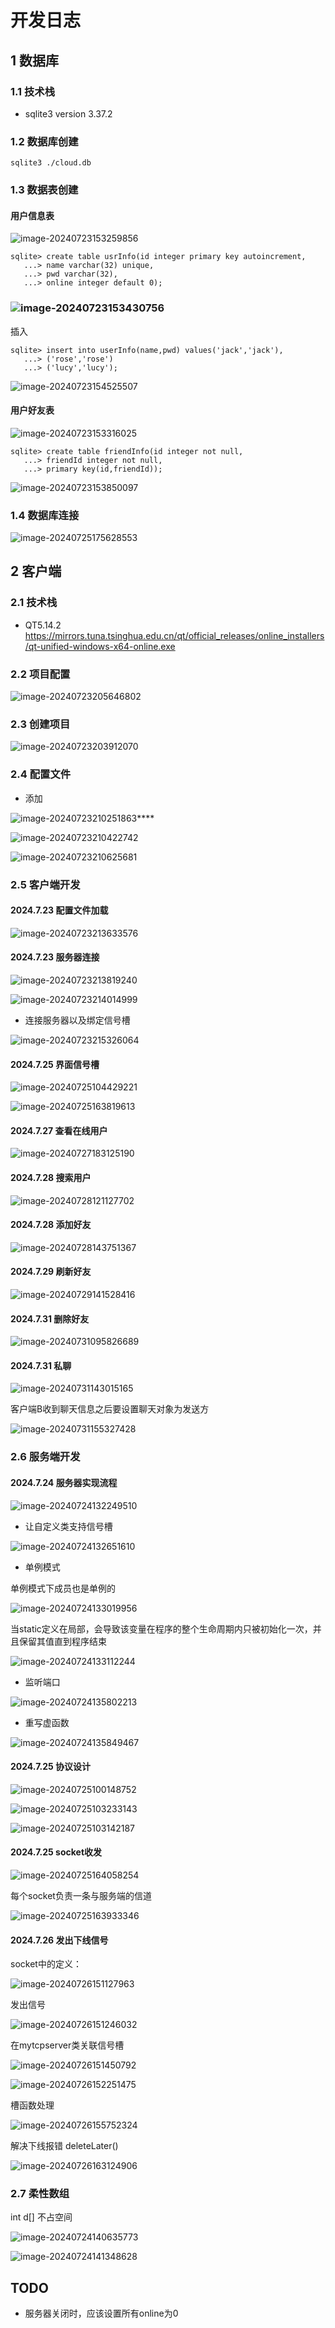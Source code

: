 # 开发日志

## 1 数据库

### 1.1 技术栈

- sqlite3 version 3.37.2

### 1.2 数据库创建

```sqlite
sqlite3 ./cloud.db
```

### 1.3 数据表创建

#### 用户信息表

![image-20240723153259856](images/image-20240723153259856.png)

```sqlite
sqlite> create table usrInfo(id integer primary key autoincrement,
   ...> name varchar(32) unique,
   ...> pwd varchar(32),
   ...> online integer default 0);
```

### ![image-20240723153430756](images/image-20240723153430756.png)

插入

```sqlite
sqlite> insert into userInfo(name,pwd) values('jack','jack'),
   ...> ('rose','rose')
   ...> ('lucy','lucy');
```

![image-20240723154525507](images/image-20240723154525507.png)

#### 用户好友表

![image-20240723153316025](images/image-20240723153316025.png)

```sqlite
sqlite> create table friendInfo(id integer not null,
   ...> friendId integer not null,
   ...> primary key(id,friendId));
```

![image-20240723153850097](images/image-20240723153850097.png)

### 1.4 数据库连接

![image-20240725175628553](images/image-20240725175628553.png) 

## 2 客户端

### 2.1 技术栈

- QT5.14.2 https://mirrors.tuna.tsinghua.edu.cn/qt/official_releases/online_installers/qt-unified-windows-x64-online.exe

### 2.2 项目配置

![image-20240723205646802](images/image-20240723205646802.png)

### 2.3 创建项目

![image-20240723203912070](images/image-20240723203912070.png)

### 2.4 配置文件

- 添加

![image-20240723210251863](images/image-20240723210251863.png)****

![image-20240723210422742](images/image-20240723210422742.png)

![image-20240723210625681](images/image-20240723210625681.png)

### 2.5 客户端开发

#### 2024.7.23 配置文件加载

![image-20240723213633576](images/image-20240723213633576.png)

#### 2024.7.23 服务器连接

![image-20240723213819240](images/image-20240723213819240.png)

![image-20240723214014999](images/image-20240723214014999.png)

- 连接服务器以及绑定信号槽

![image-20240723215326064](images/image-20240723215326064.png)

#### 2024.7.25 界面信号槽

![image-20240725104429221](images/image-20240725104429221.png)

![image-20240725163819613](images/image-20240725163819613.png)

#### 2024.7.27 查看在线用户

![image-20240727183125190](images/image-20240727183125190.png)

#### 2024.7.28 搜索用户

![image-20240728121127702](images/image-20240728121127702.png)

#### 2024.7.28 添加好友

![image-20240728143751367](images/image-20240728143751367.png)

#### 2024.7.29 刷新好友

![image-20240729141528416](images/image-20240729141528416.png)

#### 2024.7.31 删除好友

![image-20240731095826689](images/image-20240731095826689.png)

#### 2024.7.31 私聊

![image-20240731143015165](images/image-20240731143015165.png)

客户端B收到聊天信息之后要设置聊天对象为发送方

![image-20240731155327428](images/image-20240731155327428.png)

### 2.6 服务端开发

#### 2024.7.24 服务器实现流程

![image-20240724132249510](images/image-20240724132249510.png)

- 让自定义类支持信号槽

![image-20240724132651610](images/image-20240724132651610.png)

- 单例模式

单例模式下成员也是单例的

![image-20240724133019956](images/image-20240724133019956.png)

当static定义在局部，会导致该变量在程序的整个生命周期内只被初始化一次，并且保留其值直到程序结束

![image-20240724133112244](images/image-20240724133112244.png)

- 监听端口

![image-20240724135802213](images/image-20240724135802213.png)

- 重写虚函数

![image-20240724135849467](images/image-20240724135849467.png)

#### 2024.7.25 协议设计

![image-20240725100148752](images/image-20240725100148752.png)

![image-20240725103233143](images/image-20240725103233143.png)

![image-20240725103142187](images/image-20240725103142187.png)

#### 2024.7.25 socket收发

![image-20240725164058254](images/image-20240725164058254.png)

每个socket负责一条与服务端的信道

![image-20240725163933346](images/image-20240725163933346.png)

#### 2024.7.26 发出下线信号

socket中的定义：

![image-20240726151127963](images/image-20240726151127963.png)

发出信号

![image-20240726151246032](images/image-20240726151246032.png)

在mytcpserver类关联信号槽

![image-20240726151450792](images/image-20240726151450792.png)

![image-20240726152251475](images/image-20240726152251475.png)

槽函数处理

![image-20240726155752324](images/image-20240726155752324.png)

解决下线报错 deleteLater()

![image-20240726163124906](images/image-20240726163124906.png)

### 2.7 柔性数组

int d[] 不占空间

![image-20240724140635773](images/image-20240724140635773.png)

![image-20240724141348628](images/image-20240724141348628.png)

## TODO

- 服务器关闭时，应该设置所有online为0